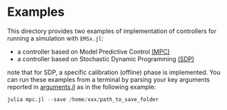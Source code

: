 # Examples

This directory provides two examples of implementation of controllers for running a simulation with `EMSx.jl`:

* a controller based on Model Predictive Control [(MPC)](mpc.jl)
* a controller based on Stochastic Dynamic Programming [(SDP)](sdp/sdp.jl)

note that for SDP, a specific calibration (offline) phase is implemented. You can run these examples from a terminal by parsing your key arguments reported in [arguments.jl](arguments.jl) as in the following example:

```julia
julia mpc.jl --save /home/xxx/path_to_save_folder
```


